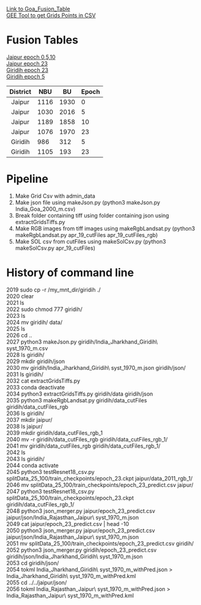 [Link to Goa_Fusion_Table](https://www.google.com/fusiontables/DataSource?docid=1vFIAYx9Da2dGRS2JSC5Etal7qPY4yABGaESA7iFR)  
[GEE Tool to get Grids Points in CSV](https://goo.gl/bJv9BF)

# Fusion Tables
[Jaipur epoch 0,5,10](https://www.google.com/fusiontables/DataSource?docid=1cTqMW1Y_VGNqS6oHz3NZOH0Ef-65tnfD9KaJZrwt)  
[Jaipur epoch 23](https://www.google.com/fusiontables/DataSource?docid=1zuqeIKAhVliemXXZADRCatMABbO6T-8Ppq6QXFzk)  
[Giridih epoch 23](https://www.google.com/fusiontables/DataSource?docid=1NHi6Sj5TP8wiu_m06Qr1YjQ_LLH_k9hTVLdOECKB)  
[Giridih epoch 5](https://www.google.com/fusiontables/DataSource?docid=1g4ndgSpH0TE0ckg1Ek3UHCFXG4WNl9iz3mPn2beX)

| District 	| NBU   	| BU  	| Epoch 	|
|:--------:	|------	|------	|-------	|
| Jaipur   	| 1116 	| 1930 	| 0     	|
| Jaipur   	| 1030 	| 2016 	| 5     	|
| Jaipur   	| 1189 	| 1858 	| 10    	|
| Jaipur   	| 1076 	| 1970 	| 23    	|
| Giridih  	| 986  	| 312  	| 5     	|
| Giridih  	| 1105 	| 193  	| 23    	|


# Pipeline
1. Make Grid Csv with admin_data  
2. Make json file using makeJson.py (python3 makeJson.py India_Goa_2000_m.csv)  
3. Break folder containing tiff using folder containing json using extractGridsTiffs.py  
4. Make RGB images from tiff images using makeRgbLandsat.py (python3 makeRgbLandsat.py apr_19_cutFiles apr_19_cutFiles_rgb)    
5. Make SOL csv from cutFiles using makeSolCsv.py (python3 makeSolCsv.py apr_19_cutFiles)  



# History of command line 
 2019  sudo cp -r /my_mnt_dir/giridih ./  
 2020  clear  
 2021  ls  
 2022  sudo chmod 777 giridih/  
 2023  ls  
 2024  mv giridih/ data/  
 2025  ls  
 2026  cd ..  
 2027  python3 makeJson.py giridih/India_Jharkhand_Giridih\ syst_1970_m.csv   
 2028  ls giridih/  
 2029  mkdir giridih/json  
 2030  mv giridih/India_Jharkhand_Giridih\ syst_1970_m.json giridih/json/  
 2031  ls giridih/  
 2032  cat extractGridsTiffs.py  
 2033  conda deactivate  
 2034  python3 extractGridsTiffs.py giridih/data giridih/json  
 2035  python3 makeRgbLandsat.py giridih/data_cutFiles giridih/data_cutFiles_rgb  
 2036  ls giridih/  
 2037  mkdir jaipur/  
 2038  ls jaipur/  
 2039  mkdir giridih/data_cutFiles_rgb_1  
 2040  mv -r giridih/data_cutFiles_rgb giridih/data_cutFiles_rgb_1/  
 2041  mv giridih/data_cutFiles_rgb giridih/data_cutFiles_rgb_1/  
 2042  ls  
 2043  ls giridih/  
 2044  conda activate  
 2045  python3 testResnet18_csv.py splitData_25_100/train_checkpoints/epoch_23.ckpt jaipur/data_2011_rgb_1/  
 2046  mv splitData_25_100/train_checkpoints/epoch_23_predict.csv jaipur/  
 2047  python3 testResnet18_csv.py splitData_25_100/train_checkpoints/epoch_23.ckpt giridih/data_cutFiles_rgb_1/  
 2048  python3 json_merger.py jaipur/epoch_23_predict.csv jaipur/json/India_Rajasthan_Jaipur\ syst_1970_m.json   
 2049  cat jaipur/epoch_23_predict.csv | head -10  
 2050  python3 json_merger.py jaipur/epoch_23_predict.csv jaipur/json/India_Rajasthan_Jaipur\ syst_1970_m.json   
 2051  mv splitData_25_100/train_checkpoints/epoch_23_predict.csv giridih/  
 2052  python3 json_merger.py giridih/epoch_23_predict.csv giridih/json/India_Jharkhand_Giridih\ syst_1970_m.json   
 2053  cd giridih/json/  
 2054  tokml India_Jharkhand_Giridih\ syst_1970_m_withPred.json > India_Jharkhand_Giridih\ syst_1970_m_withPred.kml  
 2055  cd ../../jaipur/json/  
 2056  tokml India_Rajasthan_Jaipur\ syst_1970_m_withPred.json > India_Rajasthan_Jaipur\ syst_1970_m_withPred.kml  
